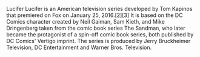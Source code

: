 Lucifer
Lucifer is an American television series developed by Tom Kapinos that premiered on Fox on January 25, 2016.[2][3] It is based on the DC Comics character created by Neil Gaiman, Sam Kieth, and Mike Dringenberg taken from the comic book series The Sandman, who later became the protagonist of a spin-off comic book series, both published by DC Comics' Vertigo imprint. The series is produced by Jerry Bruckheimer Television, DC Entertainment and Warner Bros. Television. 